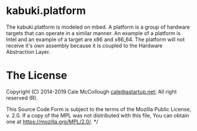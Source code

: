 # kabuki.platform

The kabuki.platform is modeled on mbed. A platform is a group of hardware targets that can operate in a similar manner. An example of a platform is Intel and an example of a target are x86 and x86_64. The platform will not receive it's own assembly because it is coupled to the Hardware Abstraction Layer.

# The License

Copyright (C) 2014-2019 Cale McCollough <cale@astartup.net>; All right reserved (R).

This Source Code Form is subject to the terms of the Mozilla Public License, v. 2.0. If a copy of the MPL was not distributed with this file, You can obtain one at https://mozilla.org/MPL/2.0/. */
